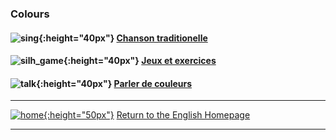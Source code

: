 ### Colours

#### ![sing](https://1blockatatime.github.io/English/images/sing.png){:height="40px"} [Chanson traditionelle](https://1blockatatime.github.io/English/FR/FR_Colours_B_song)
#### ![silh_game](https://1blockatatime.github.io/English/images/silh_game.jpg){:height="40px"} [Jeux et exercices](https://1blockatatime.github.io/English/FR/FR_Colours_B_g)
#### ![talk](https://1blockatatime.github.io/English/images/talk.png){:height="40px"} [Parler de couleurs](https://1blockatatime.github.io/English/FR/FR_Colours_B_ls)  

***
[![home](https://1blockatatime.github.io/English/images/home.png){:height="50px"}](https://english-homework.github.io/EnglishForKidsByPascale) [Return to the English Homepage](https://english-homework.github.io/EnglishForKidsByPascale)

***
